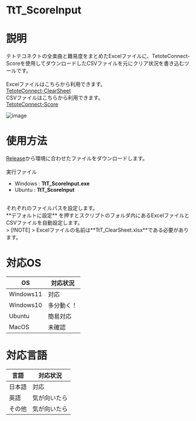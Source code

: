 # TtT_ScoreInput
# 説明
テトテコネクトの全楽曲と難易度をまとめたExcelファイルに、TetoteConnect-Scoreを使用してダウンロードしたCSVファイルを元にクリア状況を書き込むツールです。<br>
<br>
Excelファイルはこちらから利用できます。<br>
[TetoteConnect-ClearSheet](https://github.com/neco0814/TetoteConnect-ClearSheet)<br>
CSVファイルはこちらから利用できます。<br>
[TetoteConnect-Score](https://github.com/3-show/TetoteConnect-Score)<br>

![image](https://github.com/user-attachments/assets/b2385a2c-a2f1-4b67-828b-dacd442af340)


# 使用方法
[Release](https://github.com/ryuya0124/TtT_ScoreInput/releases)から環境に合わせたファイルをダウンロードします。<br>
<br>
実行ファイル<br>
- Windows : **TtT_ScoreInput.exe** <br>
- Ubuntu : **TtT_ScoreInput** <br>
<br>
それぞれのファイルパスを設定します。<br>
**デフォルトに設定** を押すとスクリプトのフォルダ内にあるExcelファイルとCSVファイルを自動設定します。<br>
> [!NOTE] 
> Excelファイルの名前は**TtT_ClearSheet.xlsx**である必要があります。<br>

# 対応OS
| OS | 対応状況 |
----|----
| Windows11 | 対応 |
| Windows10 | 多分動く！ |
| Ubuntu | 簡易対応 |
| MacOS | 未確認 |

# 対応言語
| 言語 | 対応状況 | 
----|----
| 日本語 | 対応 |
| 英語 | 気が向いたら |
| その他 | 気が向いたら |
